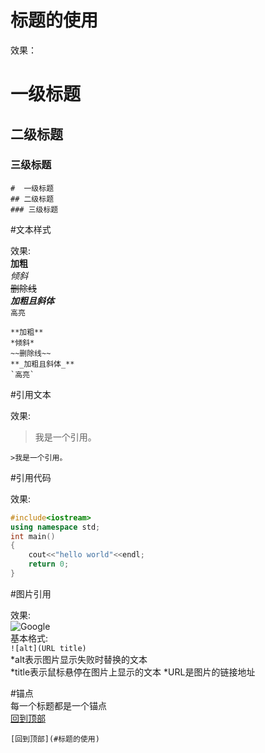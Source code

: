 # 标题的使用  

效果：
# 一级标题
## 二级标题
### 三级标题
```
#  一级标题
## 二级标题
### 三级标题
```

#文本样式  

效果:  
**加粗**  
*倾斜*  
~~删除线~~  
**_加粗且斜体_**  
`高亮`
```
**加粗**  
*倾斜*  
~~删除线~~  
**_加粗且斜体_**
`高亮`
```

#引用文本  

效果:  
>我是一个引用。
```
>我是一个引用。
```


#引用代码  

效果:  
```cpp
#include<iostream>
using namespace std;
int main()
{
    cout<<"hello world"<<endl;
    return 0;
}
```


#图片引用  

效果:  
![Google](https://www.google.com/images/branding/googlelogo/1x/googlelogo_color_272x92dp.png "Google")  
基本格式:  
`![alt](URL title)`  
*alt表示图片显示失败时替换的文本  
*title表示鼠标悬停在图片上显示的文本
*URL是图片的链接地址  

#锚点  
每一个标题都是一个锚点  
[回到顶部](#标题的使用)  
``` 
[回到顶部](#标题的使用) 
```
